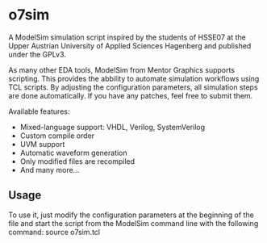 o7sim
=====

A ModelSim simulation script inspired by the students of HSSE07 at the Upper Austrian University of Applied Sciences Hagenberg and published under the GPLv3.

As many other EDA tools, ModelSim from Mentor Graphics supports scripting. This provides the abbility to automate simulation workflows using TCL scripts. By adjusting the configuration parameters, all simulation steps are done automatically. If you have any patches, feel free to submit them.

Available features:
- Mixed-language support: VHDL, Verilog, SystemVerilog
- Custom compile order
- UVM support
- Automatic waveform generation
- Only modified files are recompiled
- And many more...

Usage
-----

To use it, just modify the configuration parameters at the beginning of the file and start the script from the ModelSim command line with the following command: source o7sim.tcl
